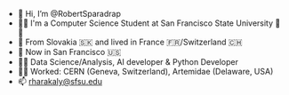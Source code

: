 - 👋 Hi, I’m @RobertSparadrap
- 🧑‍🎓 I'm a Computer Science Student at San Francisco State University 🌉🐊  
- 🏡 From Slovakia 🇸🇰 and lived in France 🇫🇷/Switzerland 🇨🇭 
- 📍 Now in San Francisco 🇺🇸
- 🧑‍💻 Data Science/Analysis, AI developer & Python Developer
- 🧑‍💼 Worked: CERN (Geneva, Switzerland), Artemidae (Delaware, USA)
- 📫 rharakaly@sfsu.edu

<!---
RobertSparadrap/RobertSparadrap is a ✨ special ✨ repository because its `README.md` (this file) appears on your GitHub profile.
You can click the Preview link to take a look at your changes.
--->
